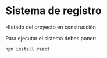 <h1> Sistema de registro </h1>

-Estado del proyecto en construcción

Para ejecutar el sistema debes poner:

```npm install react```
